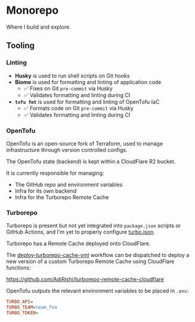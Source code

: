 # Monorepo

Where I build and explore.

## Tooling

### Linting

* __Husky__ is used to run shell scripts on Git hooks
* __Biome__ is used for formatting and linting of application code
  * ✅ Fixes on Git `pre-commit` via Husky
  * ✅ Validates formatting and linting during CI
* __`tofu fmt`__ is used for formatting and linting of OpenTofu IaC
  * ✅ Formats code on Git `pre-commit` via Husky
  * ✅ Validates formatting and linting during CI

### OpenTofu

OpenTofu is an open-source fork of Terraform, used to manage infrastructure through version controlled configs.

The OpenTofu state (backend) is kept within a CloudFlare R2 bucket.

It is currently responsible for managing:
* The GitHub repo and environment variables
* Infra for its own backend
* Infra for the Turborepo Remote Cache

### Turborepo 

Turborepo is present but not yet integrated into `package.json` scripts or GitHub Actions, and I'm yet to properly configure [turbo.json](./turbo.json).

Turborepo has a Remote Cache deployed onto CloudFlare.

The [deploy-turborepo-cache-yml](.github/workflows/deploy-turborepo-cache.yml) workflow can be dispatched to deploy a new version of a custom Turborepo Remote Cache using CloudFlare functions:

https://github.com/AdiRishi/turborepo-remote-cache-cloudflare

OpenTofu outputs the relevant environment variables to be placed in `.env`:

```ini
TURBO_API=
TURBO_TEAM=team_foo
TURBO_TOKEN=
```

